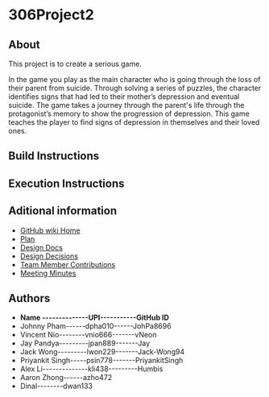 # 306Project2

## About
This project is to create a serious game.

In the game you play as the main character who is going through the loss of their parent from suicide. Through solving a series of puzzles, the character identifies signs that had led to their mother’s depression and eventual suicide. The game takes a journey through the parent's life through the protagonist’s memory to show the progression of depression. This game teaches the player to find signs of depression in themselves and their loved ones.

## Build Instructions

## Execution Instructions

## Aditional information

* [GitHub wiki Home](https://github.com/vNeon/306Project2/wiki)
* [Plan](https://github.com/vNeon/306Project2/wiki/Plan)
* [Design Docs](https://github.com/vNeon/306Project2/wiki/Design-Documents)
* [Design Decisions](https://github.com/vNeon/306Project2/wiki/Design-Decisions)
* [Team Member Contributions](https://github.com/vNeon/306Project2/wiki/Team-member-contributions)
* [Meeting Minutes](https://github.com/vNeon/306Project2/wiki/Meeting-Minutes)


## Authors
* **Name --------------UPI-----------GitHub ID**
* Johnny Pham------dpha010------JohPa8696
* Vincent Nio--------vnio666-------vNeon
* Jay Pandya---------jpan889-------Jay
* Jack Wong---------lwon229-------Jack-Wong94
* Priyankit Singh-----psin778-------PriyankitSingh
* Alex Li--------------kli438---------Humbis
* Aaron Zhong------azho472                    
* Dinal--------dwan133    

